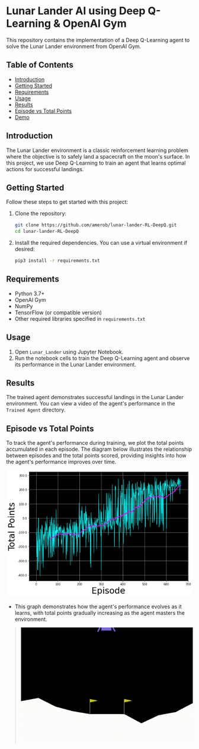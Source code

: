 # Lunar Lander AI using Deep Q-Learning & OpenAI Gym

This repository contains the implementation of a Deep Q-Learning agent to solve the Lunar Lander environment from OpenAI Gym.

## Table of Contents

- [Introduction](#introduction)
- [Getting Started](#getting-started)
- [Requirements](#requirements)
- [Usage](#usage)
- [Results](#results)
- [Episode vs Total Points](#episode-vs-total-points)
- [Demo](#demo)

## Introduction

The Lunar Lander environment is a classic reinforcement learning problem where the objective is to safely land a spacecraft on the moon's surface. In this project, we use Deep Q-Learning to train an agent that learns optimal actions for successful landings.

## Getting Started

Follow these steps to get started with this project:

1. Clone the repository:

    ```bash
    git clone https://github.com/amerob/lunar-lander-RL-DeepQ.git
    cd lunar-lander-RL-DeepQ
    ```

2. Install the required dependencies. You can use a virtual environment if desired:

    ```bash
    pip3 install -r requirements.txt
    ```

## Requirements

- Python 3.7+
- OpenAI Gym
- NumPy
- TensorFlow (or compatible version)
- Other required libraries specified in `requirements.txt`

## Usage

1. Open `Lunar_Lander` using Jupyter Notebook.
2. Run the notebook cells to train the Deep Q-Learning agent and observe its performance in the Lunar Lander environment.

## Results

The trained agent demonstrates successful landings in the Lunar Lander environment. You can view a video of the agent's performance in the `Trained Agent` directory.

## Episode vs Total Points

To track the agent's performance during training, we plot the total points accumulated in each episode. The diagram below illustrates the relationship between episodes and the total points scored, providing insights into how the agent's performance improves over time.

![Episode vs Total Points](totalpoints.png)

- This graph demonstrates how the agent's performance evolves as it learns, with total points gradually increasing as the agent masters the environment.

> ![Trained Agent](Lunar_Lander.gif)

